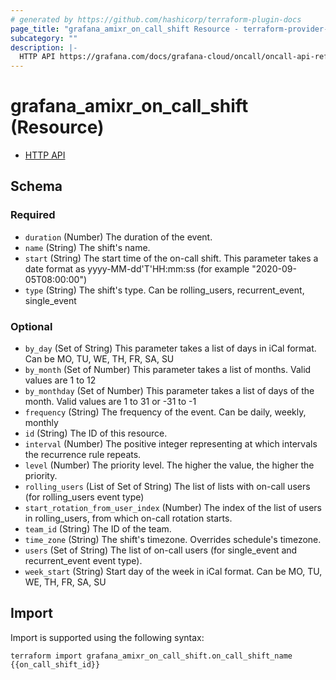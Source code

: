 ```yaml
---
# generated by https://github.com/hashicorp/terraform-plugin-docs
page_title: "grafana_amixr_on_call_shift Resource - terraform-provider-grafana"
subcategory: ""
description: |-
  HTTP API https://grafana.com/docs/grafana-cloud/oncall/oncall-api-reference/on_call_shifts/
---
```


# grafana_amixr_on_call_shift (Resource)

* [HTTP API](https://grafana.com/docs/grafana-cloud/oncall/oncall-api-reference/on_call_shifts/)



<!-- schema generated by tfplugindocs -->
## Schema

### Required

- `duration` (Number) The duration of the event.
- `name` (String) The shift's name.
- `start` (String) The start time of the on-call shift. This parameter takes a date format as yyyy-MM-dd'T'HH:mm:ss (for example "2020-09-05T08:00:00")
- `type` (String) The shift's type. Can be rolling_users, recurrent_event, single_event

### Optional

- `by_day` (Set of String) This parameter takes a list of days in iCal format. Can be MO, TU, WE, TH, FR, SA, SU
- `by_month` (Set of Number) This parameter takes a list of months. Valid values are 1 to 12
- `by_monthday` (Set of Number) This parameter takes a list of days of the month.  Valid values are 1 to 31 or -31 to -1
- `frequency` (String) The frequency of the event. Can be daily, weekly, monthly
- `id` (String) The ID of this resource.
- `interval` (Number) The positive integer representing at which intervals the recurrence rule repeats.
- `level` (Number) The priority level. The higher the value, the higher the priority.
- `rolling_users` (List of Set of String) The list of lists with on-call users (for rolling_users event type)
- `start_rotation_from_user_index` (Number) The index of the list of users in rolling_users, from which on-call rotation starts.
- `team_id` (String) The ID of the team.
- `time_zone` (String) The shift's timezone.  Overrides schedule's timezone.
- `users` (Set of String) The list of on-call users (for single_event and recurrent_event event type).
- `week_start` (String) Start day of the week in iCal format. Can be MO, TU, WE, TH, FR, SA, SU

## Import

Import is supported using the following syntax:

```shell
terraform import grafana_amixr_on_call_shift.on_call_shift_name {{on_call_shift_id}}
```
